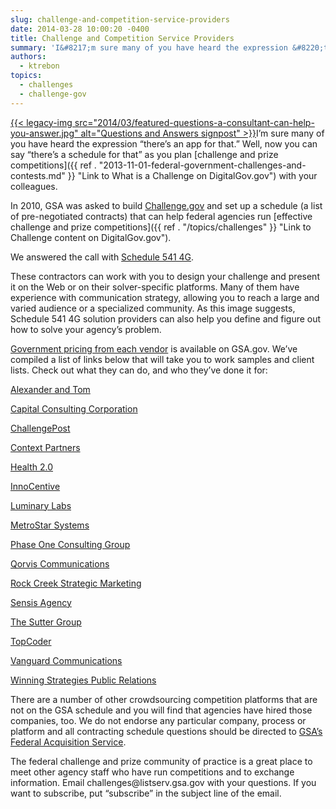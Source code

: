 ```yaml
---
slug: challenge-and-competition-service-providers
date: 2014-03-28 10:00:20 -0400
title: Challenge and Competition Service Providers
summary: 'I&#8217;m sure many of you have heard the expression &#8220;there&#8217;s an app for that.&#8221; Well, now you can say &#8220;there&#8217;s a schedule for that&#8221; as you plan challenge and prize competitions with your colleagues. In 2010, GSA was asked to build Challenge.gov and set up a schedule (a list'
authors:
  - ktrebon
topics:
  - challenges
  - challenge-gov
---
```


[{{< legacy-img src="2014/03/featured-questions-a-consultant-can-help-you-answer.jpg" alt="Questions and Answers signpost" >}}](https://s3.amazonaws.com/digitalgov/_legacy-img/2014/03/featured-questions-a-consultant-can-help-you-answer.jpg)I&#8217;m sure many of you have heard the expression &#8220;there&#8217;s an app for that.&#8221; Well, now you can say &#8220;there&#8217;s a schedule for that&#8221; as you plan [challenge and prize competitions]({{ ref . "2013-11-01-federal-government-challenges-and-contests.md" }} "Link to What is a Challenge on DigitalGov.gov") with your colleagues.

In 2010, GSA was asked to build [Challenge.gov](https://challenge.gov/ "link to Challenge.gov") and set up a schedule (a list of pre-negotiated contracts) that can help federal agencies run [effective challenge and prize competitions]({{ ref . "/topics/challenges" }} "Link to Challenge content on DigitalGov.gov").

We answered the call with [Schedule 541 4G](http://www.gsaelibrary.gsa.gov/ElibMain/sinDetails.do?scheduleNumber=541&specialItemNumber=541+4G&executeQuery=YES "Link to GSA Schedule 541 4G for Challenge and Competition Services").

These contractors can work with you to design your challenge and present it on the Web or on their solver-specific platforms. Many of them have experience with communication strategy, allowing you to reach a large and varied audience or a specialized community. As this image suggests, Schedule 541 4G solution providers can also help you define and figure out how to solve your agency&#8217;s problem.

[Government pricing from each vendor](http://www.gsaelibrary.gsa.gov/ElibMain/sinDetails.do?scheduleNumber=541&specialItemNumber=541+4G&executeQuery=YES "link to GSA Schedule 541 4G for Challenge and Competition Services") is available on GSA.gov. We&#8217;ve compiled a list of links below that will take you to work samples and client lists. Check out what they can do, and who they&#8217;ve done it for:

<p dir="ltr">
  <a title="Link to Alexander and Tom's website" href="http://www.alextom.com/clients">Alexander and Tom</a>
</p>

<p dir="ltr">
  <a title="link to Capital Consulting Corporation website" href="http://www.capconcorp.com/">Capital Consulting Corporation</a>
</p>

<p dir="ltr">
  <a title="link to ChallengePost.com" href="http://challengepost.com/index">ChallengePost</a>
</p>

<p dir="ltr">
  <a title="link to Context Partner's website" href="http://contextpartners.com/#what-were-good-at">Context Partners</a>
</p>

<p dir="ltr">
  <a title="Link to Health 2.0's website" href="http://www.health2con.com/devchallenge/challenges/">Health 2.0</a>
</p>

<p dir="ltr">
  <a title="Link to InnoCentive's website" href="https://www.innocentive.com/innovation-solutions/government-innovation">InnoCentive</a>
</p>

<p dir="ltr">
  <a title="link to Luminary Lab's website" href="http://www.luminary-labs.com/what-we-do/">Luminary Labs</a>
</p>

<p dir="ltr">
  <a title="Link to MetroStar's website" href="http://www.metrostarsystems.com/our-work">MetroStar Systems</a>
</p>

<p dir="ltr">
  <a title="Link to Phase One Consulting Group's website" href="http://www.phaseonecg.com/sites/default/files/POCG_WORKSv4_Screen_FINAL.pdf">Phase One Consulting Group</a>
</p>

<p dir="ltr">
  <a title="Link to Qorvis Communications' website" href="http://www.qorvis.com/clients">Qorvis Communications</a>
</p>

<p dir="ltr">
  <a title="Link to Rock Creek Strategic Marketing's website" href="http://www.rockcreeksm.com/work">Rock Creek Strategic Marketing </a>
</p>

<p dir="ltr">
  <a title="Link to Sensis Agency's website" href="http://www.sensisagency.com/our-work.html">Sensis Agency</a>
</p>

<p dir="ltr">
  <a title="Link to The Sutter Group's website" href="http://www.sutter-group.com/work/">The Sutter Group</a>
</p>

<p dir="ltr">
  <a title="Link to TopCoder's website" href="http://www.topcoder.com/case-studies/">TopCoder</a>
</p>

<p dir="ltr">
  <a title="link to Vanguard Communications case study" href="http://www.vancomm.com/results/case-studies/education/redefining-policy-priorities-for-high-school-reform-for-all-students/">Vanguard Communications</a>
</p>

<p dir="ltr">
  <a title="link to Winning Strategies Public Relations' website" href="http://www.wsits.com/en/Our%20Work.aspx?industry=%7BF8FF037A-D9AD-44A3-ADB4-CA4A0F4A6048">Winning Strategies Public Relations</a>
</p>

<p dir="ltr">
  There are a number of other crowdsourcing competition platforms that are not on the GSA schedule and you will find that agencies have hired those companies, too. We do not endorse any particular company, process or platform and all contracting schedule questions should be directed to <a title="Link to FAS phone number and email address" href="http://www.gsaelibrary.gsa.gov/ElibMain/sinDetails.do?scheduleNumber=541&specialItemNumber=541+4G&executeQuery=YES">GSA&#8217;s Federal Acquisition Service</a>.
</p>

<p dir="ltr">
  The federal challenge and prize community of practice is a great place to meet other agency staff who have run competitions and to exchange information. Email challenges@listserv.gsa.gov with your questions. If you want to subscribe, put &#8220;subscribe&#8221; in the subject line of the email.
</p>

<p dir="ltr">